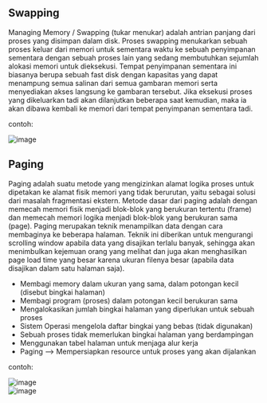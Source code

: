 ## Swapping

Managing Memory / Swapping (tukar menukar) adalah antrian panjang dari proses yang disimpan dalam disk. Proses swapping menukarkan sebuah proses keluar dari memori untuk sementara waktu ke sebuah penyimpanan sementara dengan sebuah proses lain yang sedang membutuhkan sejumlah alokasi memori untuk dieksekusi.
Tempat penyimpanan sementara ini biasanya berupa sebuah fast disk dengan kapasitas yang dapat menampung semua salinan dari semua gambaran memori serta menyediakan akses langsung ke gambaran tersebut. Jika eksekusi proses yang dikeluarkan tadi akan dilanjutkan beberapa saat kemudian, maka ia akan dibawa kembali ke memori dari tempat penyimpanan sementara tadi.

contoh:

![image](https://github.com/febiana0/SysOP24-3123521013/assets/148712001/6ae98f6e-547a-43b4-b724-cfc8d97036d8)


## Paging

Paging adalah suatu metode yang mengizinkan alamat logika proses untuk dipetakan ke alamat fisik memori yang tidak berurutan, yaitu sebagai solusi dari masalah fragmentasi ekstern. Metode dasar dari paging adalah dengan memecah memori fisik menjadi blok-blok yang berukuran tertentu (frame) dan memecah memori logika menjadi blok-blok yang berukuran sama (page).
Paging merupakan teknik menampilkan data dengan cara membaginya ke beberapa halaman. Teknik ini diberikan untuk mengurangi scrolling window apabila data yang disajikan terlalu banyak, sehingga akan menimbulkan kejemuan orang yang melihat dan juga akan menghasilkan page load time yang besar karena ukuran filenya besar (apabila data disajikan dalam satu halaman saja).

- Membagi memory dalam ukuran yang sama, dalam potongan kecil (disebut bingkai halaman)
- Membagi program (proses) dalam potongan kecil berukuran sama
- Mengalokasikan jumlah bingkai halaman yang diperlukan untuk sebuah proses
- Sistem Operasi mengelola daftar bingkai yang bebas (tidak digunakan)
- Sebuah proses tidak memerlukan bingkai halaman yang berdampingan
- Menggunakan tabel halaman untuk menjaga alur kerja
- Paging –> Mempersiapkan resource untuk proses yang akan dijalankan

contoh:

![image](https://github.com/febiana0/SysOP24-3123521013/assets/148712001/19919deb-45d6-4aeb-a965-3d423f8fe610)  
![image](https://github.com/febiana0/SysOP24-3123521013/assets/148712001/3676101d-83a5-4a59-aef4-de6a3bc651b5)


 
